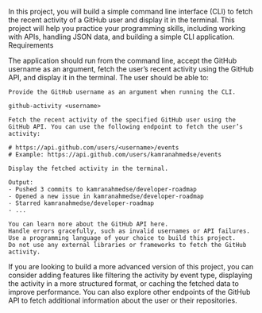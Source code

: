 

In this project, you will build a simple command line interface (CLI) to fetch the recent activity of a GitHub user and display it in the terminal. This project will help you practice your programming skills, including working with APIs, handling JSON data, and building a simple CLI application.
Requirements

The application should run from the command line, accept the GitHub username as an argument, fetch the user’s recent activity using the GitHub API, and display it in the terminal. The user should be able to:

    Provide the GitHub username as an argument when running the CLI.

    github-activity <username>

    Fetch the recent activity of the specified GitHub user using the GitHub API. You can use the following endpoint to fetch the user’s activity:

    # https://api.github.com/users/<username>/events
    # Example: https://api.github.com/users/kamranahmedse/events

    Display the fetched activity in the terminal.

    Output:
    - Pushed 3 commits to kamranahmedse/developer-roadmap
    - Opened a new issue in kamranahmedse/developer-roadmap
    - Starred kamranahmedse/developer-roadmap
    - ...

    You can learn more about the GitHub API here.
    Handle errors gracefully, such as invalid usernames or API failures.
    Use a programming language of your choice to build this project.
    Do not use any external libraries or frameworks to fetch the GitHub activity.

If you are looking to build a more advanced version of this project, you can consider adding features like filtering the activity by event type, displaying the activity in a more structured format, or caching the fetched data to improve performance. You can also explore other endpoints of the GitHub API to fetch additional information about the user or their repositories.
